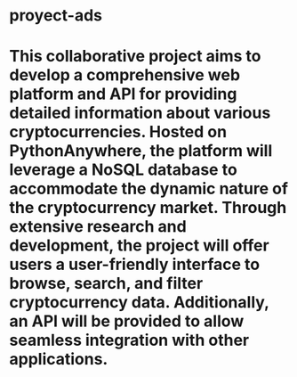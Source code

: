 # proyect-ads
# This collaborative project aims to develop a comprehensive web platform and API for providing detailed information about various cryptocurrencies. Hosted on PythonAnywhere, the platform will leverage a NoSQL database to accommodate the dynamic nature of the cryptocurrency market. Through extensive research and development, the project will offer users a user-friendly interface to browse, search, and filter cryptocurrency data. Additionally, an API will be provided to allow seamless integration with other applications.
